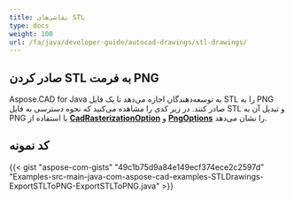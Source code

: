 ```yaml
---
title: نقاشی‌های STL
type: docs
weight: 100
url: /fa/java/developer-guide/autocad-drawings/stl-drawings/
---
```


## **صادر کردن STL به فرمت PNG**

Aspose.CAD for Java به توسعه‌دهندگان اجازه می‌دهد تا یک فایل STL را به PNG صادر کنند. در زیر کدی را مشاهده می‌کنید که نحوه دسترسی به فایل STL و تبدیل آن به PNG با استفاده از [**CadRasterizationOption**](https://reference.aspose.com/cad/java/com.aspose.cad.imageoptions/CadRasterizationOptions) و [**PngOptions**](https://reference.aspose.com/cad/java/com.aspose.cad.imageoptions/PngOptions) را نشان می‌دهد.

## کد نمونه

{{< gist "aspose-com-gists" "49c1b75d9a84e149ecf374ece2c2597d" "Examples-src-main-java-com-aspose-cad-examples-STLDrawings-ExportSTLToPNG-ExportSTLToPNG.java" >}}
